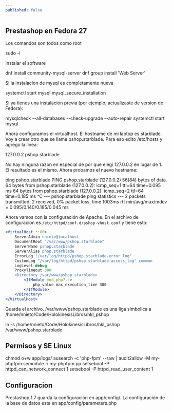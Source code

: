 ```yaml
---
published: false
---
```

## Prestashop en Fedora 27

Los comandos son todos como root

sudo -i

Instalar el software

dnf install community-mysql-server
dnf group install 'Web Server'

Si la instalacion de mysql es completamente nueva

systemctl start mysql
mysql_secure_installation

Si ya tienes una instalacion previa (por ejemplo, actualizaste de version de Fedora):

mysqlcheck --all-databases --check-upgrade --auto-repair
systemctl start mysql

Ahora configuramos el virtualhost. El hostname de mi laptop es starblade. Voy a crear otro que se llame pshop.starblade. Para eso edito /etc/hosts y agrego la linea:

127.0.0.2  pshop.starblade

No hay ninguna razon en especial de por que elegí 127.0.0.2 en lugar de 1. El resultado es el mismo. Ahora probamos el nuevo hostname:

ping pshop.starblade
PING pshop.starblade (127.0.0.2) 56(84) bytes of data.
64 bytes from pshop.starblade (127.0.0.2): icmp_seq=1 ttl=64 time=0.095 ms
64 bytes from pshop.starblade (127.0.0.2): icmp_seq=2 ttl=64 time=0.185 ms
^C
--- pshop.starblade ping statistics ---
2 packets transmitted, 2 received, 0% packet loss, time 1003ms
rtt min/avg/max/mdev = 0.095/0.140/0.185/0.045 ms

Ahora vamos con la configuración de Apache. En el archivo de configuracion es `/etc/httpd/conf.d/pshop-vhost.conf` y tiene esto: 

```apache
<VirtualHost *:80>
    ServerAdmin nnieto@localhost
    DocumentRoot "/var/www/pshop.starblade"
    ServerName pshop.starblade
    ServerAlias phop.starblade
    ErrorLog "/var/log/httpd/pshop.starblade-error_log"
    CustomLog "/var/log/httpd/pshop.starblade-access_log" common
    LogLevel debug
    ProxyTimeout 300
    <Directory /var/www/pshop.starblade>
        <IfModule mod_php7.c>
            php_value max_execution_time 300
        </IfModule>
    </Directory>
</VirtualHost>
```

Guarda el archivo. /var/www/pshop.starblade es una liga simbolica a /home/nnieto/Code/HolokinesisLibros/hkl_pshop

ln -s /home/nnieto/Code/HolokinesisLibros/hkl_pshop /var/www/pshop.starblade


## Permisos y SE Linux

chmod o+w app/logs/
ausearch -c 'php-fpm' --raw | audit2allow -M my-phpfpm
semodule -i my-phpfpm.pp
setsebool -P httpd_can_network_connect 1
setsebool -P httpd_read_user_content 1

## Configuracion

Prestashop 1.7 guarda la configuración en app/config/. La configuración de la base de datos esta en app/config/parameters.php
